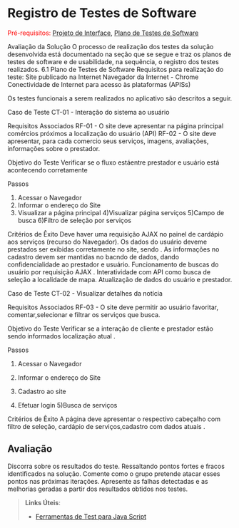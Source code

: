 # Registro de Testes de Software

<span style="color:red">Pré-requisitos: <a href="3-Projeto de Interface.md"> Projeto de Interface</a></span>, <a href="8-Plano de Testes de Software.md"> Plano de Testes de Software</a>

Avaliação da Solução
O processo de realização dos testes da solução desenvolvida está documentado na seção que se segue e traz os planos de testes de software e de usabilidade, na sequência, o registro dos testes realizados.
6.1 Plano de Testes de Software
Requisitos para realização do teste:
Site publicado na Internet
Navegador da Internet - Chrome
Conectividade de Internet para acesso às plataformas (APISs)

Os testes funcionais a serem realizados no aplicativo são descritos a seguir.

Caso de Teste
CT-01 - Interação do sistema ao usuário

Requisitos Associados
RF-01 - O site deve apresentar na página principal comércios próximos a localização do usuário (API)
RF-02 - O site deve apresentar, para cada comercio seus serviços, imagens, avaliações, informações sobre o prestador.

Objetivo do Teste
Verificar se o fluxo estáentre prestador e usuário está acontecendo corretamente

Passos
1) Acessar o Navegador
2) Informar o endereço do Site
3) Visualizar a página principal
4)Visualizar página serviços
5)Campo de busca 
6)Filtro de seleção por serviços

Critérios de Êxito
Deve haver uma requisição AJAX no painel de cardápio aos serviços (recurso do Navegador).
Os dados do usuário deveme prestados  ser exibidas corretamente no site, sendo .
As informações no cadastro devem ser mantidas no bacndo de dados, dando confidencialidade ao prestador e usuário.
Funcionamento de buscas do usuário  por requisição AJAX .
Interatividade com API como busca de seleção a localidade de mapa.
Atualização de dados do usuário e prestador.



Caso de Teste
CT-02 - Visualizar detalhes da notícia

Requisitos Associados
RF-03 - O site deve permitir ao usuário favoritar, comentar,selecionar e filtrar os serviços que busca.

Objetivo do Teste
Verificar se a interação de cliente e prestador  estão sendo informados localização atual .


Passos
1) Acessar o Navegador
2) Informar o endereço do Site

3) Cadastro ao site 
4) Efetuar login
5)Busca de serviços 

Critérios de Êxito
A página deve apresentar o respectivo cabeçalho com filtro de seleção, cardápio de serviços,cadastro com dados atuais .


## Avaliação

Discorra sobre os resultados do teste. Ressaltando pontos fortes e fracos identificados na solução. Comente como o grupo pretende atacar esses pontos nas próximas iterações. Apresente as falhas detectadas e as melhorias geradas a partir dos resultados obtidos nos testes.

> **Links Úteis**:
> - [Ferramentas de Test para Java Script](https://geekflare.com/javascript-unit-testing/)

